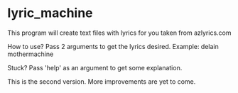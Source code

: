 # lyric_machine
This program will create text files with lyrics for you taken from azlyrics.com

How to use? 
Pass 2 arguments to get the lyrics desired.
Example: delain mothermachine 

Stuck? Pass 'help' as an argument to get some explanation.

This is the second version.
More improvements are yet to come.
